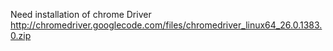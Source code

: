 Need installation of chrome Driver
http://chromedriver.googlecode.com/files/chromedriver_linux64_26.0.1383.0.zip

